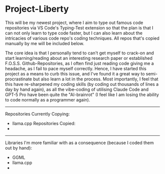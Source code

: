 # Project-Liberty
This will be my newest project, where I aim to type out famous code repositories via VS Code's Typing-Test extension so that the plan is that I can not only learn to type code faster, but I can also learn about the intricacies of various code repo's coding techniques. All repos that's copied manually by me will be included below.

The core idea is that I personally tend to can't get myself to crack-on and start learning/reading about an interesting research paper or established F.O.S.S. Github-Repositories, as I often find just reading code giving me a headache, as I fail to pace myself correctly. Hence, I have started this project as a means to curb this issue, and I've found it a great way to semi-procrastinate but also learn a lot in the process. Most importantly, I feel that this have re-sharpened my coding skills (by coding out thousands of lines a day by hand again), as all the vibe-coding of utilising Claude Code and GPT-5 Pro have been quite the "AI-brainrot" (I feel like I am losing the ability to code normally as a programmer again).

---
Repositories Currently Copying: 
- llama.cpp
Repositories Copied:
- 

---
Libraries I'm more familiar with as a consequence (because I coded them out by hand):
- GGML
- llama.cpp
-
